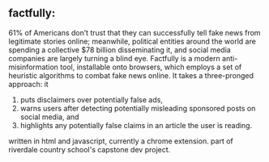## factfully: 
61% of Americans don’t trust that they can successfully tell fake news from legitimate stories online; meanwhile, political entities around the world are spending a collective $78 billion disseminating it, and social media companies are largely turning a blind eye. 
Factfully is a modern anti-misinformation tool, installable onto browsers, which employs a set of heuristic algorithms to combat fake news online. 
It takes a three-pronged approach: it 
1. puts disclaimers over potentially false ads,
2. warns users after detecting potentially misleading sponsored posts on social media, and
3. highlights any potentially false claims in an article the user is reading.

written in html and javascript, currently a chrome extension. part of riverdale country school's capstone dev project.
